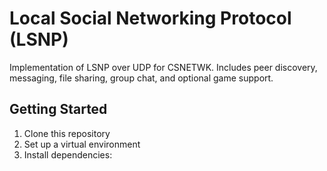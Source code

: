 # Local Social Networking Protocol (LSNP)

Implementation of LSNP over UDP for CSNETWK.
Includes peer discovery, messaging, file sharing, group chat, and optional game support.

## Getting Started

1. Clone this repository
2. Set up a virtual environment
3. Install dependencies:
